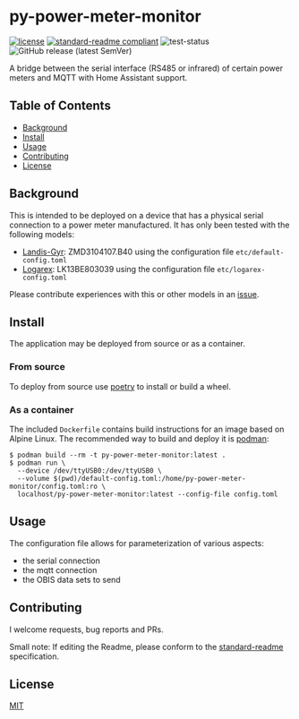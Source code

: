 # py-power-meter-monitor

[![license](https://img.shields.io/github/license/weltenwort/py-power-meter-monitor?style=flat-square)](LICENSE)
[![standard-readme compliant](https://img.shields.io/badge/readme%20style-standard-brightgreen.svg?style=flat-square)](https://github.com/RichardLitt/standard-readme)
![test-status](https://img.shields.io/github/workflow/status/weltenwort/py-power-meter-monitor/Run%20Tests?label=tests&style=flat-square)
![GitHub release (latest SemVer)](https://img.shields.io/github/v/release/weltenwort/py-power-meter-monitor?sort=semver&style=flat-square)

A bridge between the serial interface (RS485 or infrared) of certain power meters and MQTT with Home Assistant support.

## Table of Contents

- [Background](#background)
- [Install](#install)
- [Usage](#usage)
- [Contributing](#contributing)
- [License](#license)

## Background

This is intended to be deployed on a device that has a physical serial connection to a power meter manufactured. It has only been tested with the following models:

- [Landis-Gyr]: ZMD3104107.B40 using the configuration file `etc/default-config.toml`
- [Logarex]: LK13BE803039 using the configuration file `etc/logarex-config.toml`

Please contribute experiences with this or other models in an [issue].

## Install

The application may be deployed from source or as a container.

### From source

To deploy from source use [poetry] to install or build a wheel.

### As a container

The included `Dockerfile` contains build instructions for an image based on Alpine Linux. The recommended way to build and deploy it is [podman]:

```
$ podman build --rm -t py-power-meter-monitor:latest .
$ podman run \
  --device /dev/ttyUSB0:/dev/ttyUSB0 \
  --volume $(pwd)/default-config.toml:/home/py-power-meter-monitor/config.toml:ro \
  localhost/py-power-meter-monitor:latest --config-file config.toml
```

## Usage

The configuration file allows for parameterization of various aspects:

- the serial connection
- the mqtt connection
- the OBIS data sets to send

## Contributing

I welcome requests, bug reports and PRs.

Small note: If editing the Readme, please conform to the [standard-readme](https://github.com/RichardLitt/standard-readme) specification.

## License

[MIT](LICENSE)


[Landis-Gyr]: https://www.landisgyr.com/
[Logarex]: http://www.logarex.cz/en/homepage
[issue]: https://github.com/weltenwort/py-power-meter-monitor/issues/new
[poetry]: https://python-poetry.org/
[podman]: https://podman.io/
